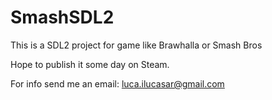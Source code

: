 # SmashSDL2
This is a SDL2 project for game like Brawhalla or Smash Bros

Hope to publish it some day on Steam.

For info send me an email: luca.ilucasar@gmail.com
